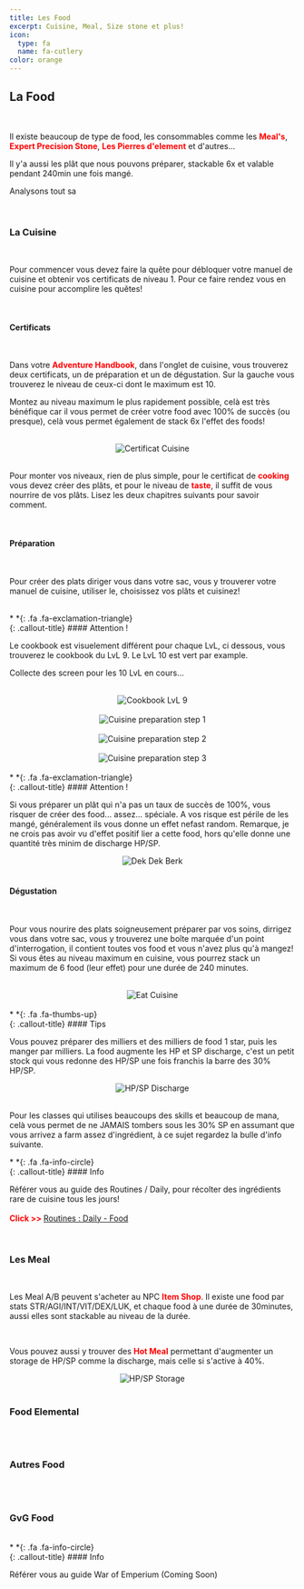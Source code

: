 ```yaml
---
title: Les Food
excerpt: Cuisine, Meal, Size stone et plus!
icon:
  type: fa
  name: fa-cutlery
color: orange
---
```


## La Food
<br>
<p>Il existe beaucoup de type de food, les consommables comme les <font color="red"><b>Meal's</b></font>, <font color="red"><b>Expert Precision Stone</b></font>, <font color="red"><b>Les Pierres d'element</b></font> et d'autres...</p>

<p>Il y'a aussi les plât que nous pouvons préparer, stackable 6x et valable pendant 240min une fois mangé.</p>

<p>Analysons tout sa</p>
<br>

### La Cuisine
<br>
<p>Pour commencer vous devez faire la quête pour débloquer votre manuel de cuisine et obtenir vos certificats de niveau 1. Pour ce faire rendez vous en cuisine pour accomplire les quêtes!</p>
<br>

#### Certificats
<br>
<p>Dans votre <font color="red"><b>Adventure Handbook</b></font>, dans l'onglet de cuisine, vous trouverez deux certificats, un de préparation et un de dégustation. Sur la gauche vous trouverez le niveau de ceux-ci dont le maximum est 10.</p>

<p>Montez au niveau maximum le plus rapidement possible, celà est très bénéfique car il vous permet de créer votre food avec 100% de succès (ou presque), celà vous permet également de stack 6x l'effet des foods!</p>
<br>
<center><img src="../../../../assets/images/bases/foods/cuisine_cert.png" style="max-width: 100%; height: auto;" alt="Certificat Cuisine" /></center><br>

<p>Pour monter vos niveaux, rien de plus simple, pour le certificat de <font color="red"><b>cooking</b></font> vous devez créer des plâts, et pour le niveau de <font color="red"><b>taste</b></font>, il suffit de vous nourrire de vos plâts. Lisez les deux chapitres suivants pour savoir comment.</p>
<br>

#### Préparation
<br>
<p>Pour créer des plats diriger vous dans votre sac, vous y trouverer votre manuel de cuisine, utiliser le, choisissez vos plâts et cuisinez!</p>
<br>
<div class="callout-block callout-danger"><div class="icon-holder">*&nbsp;*{: .fa .fa-exclamation-triangle}
</div><div class="content">
{: .callout-title}
#### Attention !

Le cookbook est visuelement différent pour chaque LvL, ci dessous, vous trouverez le cookbook du LvL 9. Le LvL 10 est vert par example. 

Collecte des screen pour les 10 LvL en cours...

</div></div>
<br>
<center><img src="../../../../assets/images/bases/foods/cuisine_cookbook_lvl9.png" style="max-width: 100%; height: auto;" alt="Cookbook LvL 9" /></center><br>
<center><img src="../../../../assets/images/bases/foods/cuisine_preparation_0.png" style="max-width: 100%; height: auto;" alt="Cuisine preparation step 1" /></center><br>
<center><img src="../../../../assets/images/bases/foods/cuisine_preparation_1.png" style="max-width: 100%; height: auto;" alt="Cuisine preparation step 2" /></center><br>
<center><img src="../../../../assets/images/bases/foods/cuisine_preparation_2.png" style="max-width: 100%; height: auto;" alt="Cuisine preparation step 3" /></center><br>

<div class="callout-block callout-danger"><div class="icon-holder">*&nbsp;*{: .fa .fa-exclamation-triangle}
</div><div class="content">
{: .callout-title}
#### Attention !

Si vous préparer un plât qui n'a pas un taux de succès de 100%, vous risquer de créer des food... assez... spéciale. A vos risque est périle de les mangé, généralement ils vous donne un effet nefast random. Remarque, je ne crois pas avoir vu d'effet positif lier a cette food, hors qu'elle donne une quantité très minim de discharge HP/SP.

<center><img src="../../../../assets/images/bases/foods/cuisine_berk.png" style="max-width: 100%; height: auto;" alt="Dek Dek Berk" /></center><br>

</div></div>

#### Dégustation
<br>
<p>Pour vous nourire des plats soigneusement préparer par vos soins, dirrigez vous dans votre sac, vous y trouverez une boîte marquée d'un point d'interrogation, il contient toutes vos food et vous n'avez plus qu'à mangez! Si vous êtes au niveau maximum en cuisine, vous pourrez stack un maximum de 6 food (leur effet) pour une durée de 240 minutes.</p>
<br>
<center><img src="../../../../assets/images/bases/foods/cuisine_eat.png" style="max-width: 100%; height: auto;" alt="Eat Cuisine" /></center><br>


<div class="callout-block callout-success"><div class="icon-holder">*&nbsp;*{: .fa .fa-thumbs-up}
</div><div class="content">
{: .callout-title}
#### Tips

Vous pouvez préparer des milliers et des milliers de food 1 star, puis les manger par milliers. La food augmente les HP et SP discharge, c'est un petit stock qui vous redonne des HP/SP une fois franchis la barre des 30% HP/SP. 

<center><img src="../../../../assets/images/bases/foods/cuisine_hp_sp_discharge.png" style="max-width: 100%; height: auto;" alt="HP/SP Discharge" /></center><br>

Pour les classes qui utilises beaucoups des skills et beaucoup de mana, celà vous permet de ne JAMAIS tombers sous les 30% SP en assumant que vous arrivez a farm assez d'ingrédient, à ce sujet regardez la bulle d'info suivante.

</div></div>

<div class="callout-block callout-info"><div class="icon-holder">*&nbsp;*{: .fa .fa-info-circle}
</div><div class="content">
{: .callout-title}
#### Info

Référer vous au guide des Routines / Daily, pour récolter des ingrédients rare de cuisine tous les jours!<br><br>
<nobr>
<font color="red"><b>Click >> </b></font><a href="../../routines/daily/daily.html#Food">Routines : Daily - Food</a>
</nobr>

</div></div>
<br>

### Les Meal
<br>
<p>Les Meal A/B peuvent s'acheter au NPC <font color="red"><b>Item Shop</b></font>. Il existe une food par stats STR/AGI/INT/VIT/DEX/LUK, et chaque food à une durée de 30minutes, aussi elles sont stackable au niveau de la durée.</p>
<br>

<p>Vous pouvez aussi y trouver des  <font color="red"><b>Hot Meal</b></font> permettant d'augmenter un storage de HP/SP comme la discharge, mais celle si s'active à 40%.</p>

<center><img src="../../../../assets/images/bases/foods/cuisine_hp_sp_storage.png" style="max-width: 100%; height: auto;" alt="HP/SP Storage" /></center><br>

### Food Elemental
<br>
<br>

### Autres Food
<br>
<br>

### GvG Food
<br>

<div class="callout-block callout-info"><div class="icon-holder">*&nbsp;*{: .fa .fa-info-circle}
</div><div class="content">
{: .callout-title}
#### Info

Référer vous au guide War of Emperium (Coming Soon)

</div></div>
